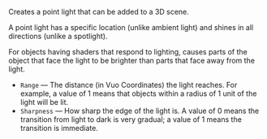 Creates a point light that can be added to a 3D scene.

A point light has a specific location (unlike ambient light) and shines in all directions (unlike a spotlight). 

For objects having shaders that respond to lighting, causes parts of the object that face the light to be brighter than parts that face away from the light.

   - `Range` — The distance (in Vuo Coordinates) the light reaches.  For example, a value of 1 means that objects within a radius of 1 unit of the light will be lit.
   - `Sharpness` — How sharp the edge of the light is.  A value of 0 means the transition from light to dark is very gradual; a value of 1 means the transition is immediate.

